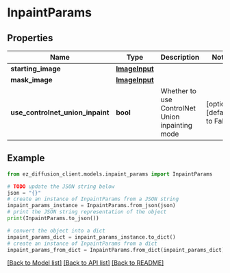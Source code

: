 # InpaintParams


## Properties

Name | Type | Description | Notes
------------ | ------------- | ------------- | -------------
**starting_image** | [**ImageInput**](ImageInput.md) |  | 
**mask_image** | [**ImageInput**](ImageInput.md) |  | 
**use_controlnet_union_inpaint** | **bool** | Whether to use ControlNet Union inpainting mode | [optional] [default to False]

## Example

```python
from ez_diffusion_client.models.inpaint_params import InpaintParams

# TODO update the JSON string below
json = "{}"
# create an instance of InpaintParams from a JSON string
inpaint_params_instance = InpaintParams.from_json(json)
# print the JSON string representation of the object
print(InpaintParams.to_json())

# convert the object into a dict
inpaint_params_dict = inpaint_params_instance.to_dict()
# create an instance of InpaintParams from a dict
inpaint_params_from_dict = InpaintParams.from_dict(inpaint_params_dict)
```
[[Back to Model list]](../README.md#documentation-for-models) [[Back to API list]](../README.md#documentation-for-api-endpoints) [[Back to README]](../README.md)


